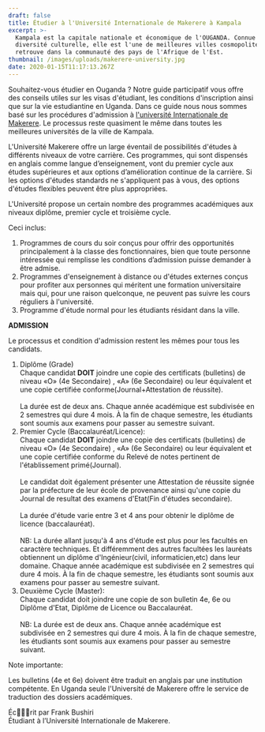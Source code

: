 ```yaml
---
draft: false
title: Étudier à l'Université Internationale de Makerere à Kampala
excerpt: >-
  Kampala est la capitale nationale et économique de l'OUGANDA. Connue pour sa
  diversité culturelle, elle est l'une de meilleures villes cosmopolites qu'on
  retrouve dans la communauté des pays de l'Afrique de l'Est.
thumbnail: /images/uploads/makerere-university.jpg
date: 2020-01-15T11:17:13.267Z
---
```

Souhaitez-vous étudier en Ouganda ? Notre guide participatif vous offre des conseils utiles sur les visas d'étudiant, les conditions d'inscription ainsi que sur la vie estudiantine en Uganda. Dans ce guide nous nous sommes basé sur les procédures d'admission à <a href="https://www.int.mak.ac.ug/" target="_blank" rel="noreferrer noopener">l'université Internationale de Makerere</a>. Le processus reste quasiment le même dans toutes les meilleures universités de la ville de Kampala.

L'Université Makerere offre un large éventail de possibilités d'études à différents niveaux de votre carrière. Ces programmes, qui sont dispensés en anglais comme langue d’enseignement, vont du premier cycle aux études supérieures et aux options d’amélioration continue de la carrière. Si les options d'études standards ne s'appliquent pas à vous, des options d'études flexibles peuvent être plus appropriées.

L'Université propose un certain nombre des programmes académiques aux niveaux diplôme, premier cycle et troisième cycle.

Ceci inclus:

1. Programmes de cours du soir conçus pour offrir des opportunités principalement à la classe des fonctionnaires, bien que toute personne intéressée qui remplisse les conditions d’admission puisse demander à être admise.
2. Programmes d'enseignement à distance ou d'études externes conçus pour profiter aux personnes qui méritent une formation universitaire mais qui, pour une raison quelconque, ne peuvent pas suivre les cours réguliers à l'université.
3. Programme d'étude normal pour les étudiants résidant dans la ville.

**ADMISSION**

Le processus et condition d'admission restent les mêmes pour tous les candidats.

1. Diplôme (Grade)\
   Chaque candidat **DOIT** joindre une copie des certificats (bulletins) de niveau «O» (4e Secondaire) , «A» (6e Secondaire) ou leur équivalent et une copie certifiée conforme(Journal+Attestation de réussite).\
   \
   La durée est de deux ans. Chaque année académique est subdivisée en 2 semestres qui dure 4 mois. À la fin de chaque semestre, les étudiants sont soumis aux examens pour passer au semestre suivant.
2. Premier Cycle (Baccalauréat/Licence):\
   Chaque candidat **DOIT** joindre une copie des certificats (bulletins) de niveau «O» (4e Secondaire) , «A» (6e Secondaire) ou leur équivalent et une copie certifiée conforme du Relevé de notes pertinent de l'établissement primé(Journal).\
   \
   Le candidat doit également présenter une Attestation de réussite signée par la préfecture de leur école de provenance ainsi qu'une copie du Journal de resultat des examens d'Etat(Fin d'études secondaire).\
   \
   La durée d'étude varie entre 3 et 4 ans pour obtenir le diplôme de licence (baccalauréat).\
   \
   NB: La durée allant jusqu'à 4 ans d'étude est plus pour les facultés en caractère techniques. Et différemment des autres facultées les lauréats obtiennent un diplôme d'Ingénieur(civil, informaticien,etc) dans leur domaine. Chaque année académique est subdivisée en 2 semestres qui dure 4 mois. À la fin de chaque semestre, les étudiants sont soumis aux examens pour passer au semestre suivant.
3. Deuxième Cycle (Master):\
   Chaque candidat doit joindre une copie de son bulletin 4e, 6e ou Diplôme d'Etat, Diplôme de Licence ou Baccalauréat.\
   \
   NB: La durée est de deux ans. Chaque année académique est subdivisée en 2 semestres qui dure 4 mois. À la fin de chaque semestre, les étudiants sont soumis aux examens pour passer au semestre suivant.

Note importante:

Les bulletins (4e et 6e) doivent être traduit en anglais par une institution compétente. En Uganda seule l'Université de Makerere offre le service de traduction des dossiers académiques.

Écrit par Frank Bushiri \
Étudiant à l’Université Internationale de Makerere.

